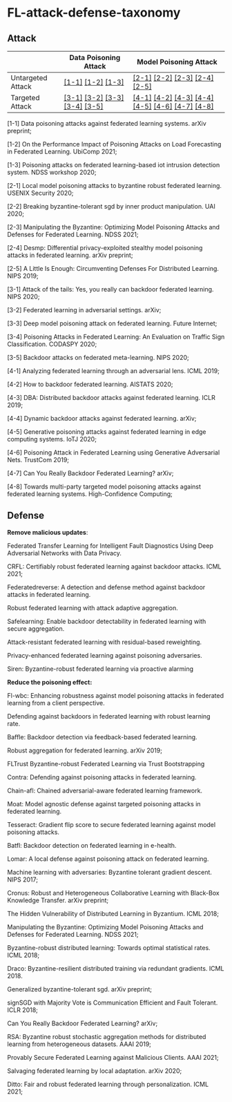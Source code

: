 # FL-attack-defense-taxonomy

## Attack

|                   | Data Poisoning Attack                                        | Model Poisoning Attack                                       |
| ----------------- | ------------------------------------------------------------ | ------------------------------------------------------------ |
| Untargeted Attack | [[1-1]](#1-1) [[1-2]](#1-2) [[1-3]](#1-3)                    | [[2-1]](#2-1) [[2-2]](#2-2) [[2-3]](#2-3) [[2-4]](#2-4) [[2-5]](#2-5) |
| Targeted Attack   | [[3-1]](#3-1) [[3-2]](#3-2) [[3-3]](#3-3) [[3-4]](#3-4) [[3-5]](#3-5) | [[4-1]](#4-1) [[4-2]](#4-2) [[4-3]](#4-3) [[4-4]](#4-4) [[4-5]](#4-5) [[4-6]](#4-6) [[4-7]](#4-7) [[4-8]](#4-8) |

<a id="1-1">[1-1] Data poisoning attacks against federated learning systems. arXiv preprint; </a>

<a id="1-2">[1-2] On the Performance Impact of Poisoning Attacks on Load Forecasting in Federated Learning. UbiComp 2021; </a>

<a id="1-3">[1-3] Poisoning attacks on federated learning-based iot intrusion detection system. NDSS workshop 2020; </a>



<a id="2-1">[2-1] Local model poisoning attacks to byzantine robust federated learning. USENIX Security 2020; </a>

<a id="2-2">[2-2]  Breaking byzantine-tolerant sgd by inner product manipulation. UAI 2020; </a>

<a id="2-3">[2-3] Manipulating the Byzantine: Optimizing Model Poisoning Attacks and Defenses for Federated Learning. NDSS 2021; </a>

<a id="2-4">[2-4] Desmp: Differential privacy-exploited stealthy model poisoning attacks in federated learning. arXiv preprint;</a>

<a id="2-5">[2-5] A Little Is Enough: Circumventing Defenses For Distributed Learning. NIPS 2019;</a>



<a id="3-1">[3-1] Attack of the tails: Yes, you really can backdoor federated learning. NIPS 2020; </a>

<a id="3-2">[3-2] Federated learning in adversarial settings. arXiv; </a>

<a id="3-3">[3-3] Deep model poisoning attack on federated learning. Future Internet; </a>

<a id="3-4">[3-4] Poisoning Attacks in Federated Learning: An Evaluation on Traffic Sign Classification. CODASPY 2020; </a>

<a id="3-5">[3-5] Backdoor attacks on federated meta-learning. NIPS 2020; </a>



<a id="4-1">[4-1] Analyzing federated learning through an adversarial lens. ICML 2019; </a>

<a id="4-2">[4-2] How to backdoor federated learning. AISTATS 2020; </a>

<a id="4-3">[4-3] DBA: Distributed backdoor attacks against federated learning. ICLR 2019; </a>

<a id="4-4">[4-4] Dynamic backdoor attacks against federated learning. arXiv; </a>

<a id="4-5">[4-5] Generative poisoning attacks against federated learning in edge computing systems. IoTJ 2020; </a>

<a id="4-6">[4-6] Poisoning Attack in Federated Learning using Generative Adversarial Nets. TrustCom 2019; </a>

<a id="4-7">[4-7]  Can You Really Backdoor Federated Learning? arXiv;</a>

<a id="4-8">[4-8] Towards multi-party targeted model poisoning attacks against federated learning systems. High-Confidence Computing; </a>



## Defense

**Remove malicious updates**:

Federated Transfer Learning for Intelligent Fault Diagnostics Using Deep Adversarial Networks with Data Privacy. 

CRFL: Certifiably robust federated learning against backdoor attacks. ICML 2021;

Federatedreverse: A detection and defense method against backdoor attacks in federated learning.

Robust federated learning with attack adaptive aggregation. 

Safelearning: Enable backdoor detectability in federated learning with secure aggregation.

Attack-resistant federated learning with residual-based reweighting. 

Privacy-enhanced federated learning against poisoning adversaries.

Siren: Byzantine-robust federated learning via proactive alarming



**Reduce the poisoning effect:**

Fl-wbc: Enhancing robustness against model poisoning attacks in federated learning from a client perspective.

Defending against backdoors in federated learning with robust learning rate. 

Baffle: Backdoor detection via feedback-based federated learning.

Robust aggregation for federated learning. arXiv 2019;

FLTrust Byzantine-robust Federated Learning via Trust Bootstrapping

Contra: Defending against poisoning attacks in federated learning.

Chain-afl: Chained adversarial-aware federated learning framework.

Moat: Model agnostic defense against targeted poisoning attacks in federated learning.

Tesseract: Gradient flip score to secure federated learning against model poisoning attacks. 

Batfl: Backdoor detection on federated learning in e-health.

Lomar: A local defense against poisoning attack on federated learning.



Machine learning with adversaries: Byzantine tolerant gradient descent. NIPS 2017;

Cronus: Robust and Heterogeneous Collaborative Learning with Black-Box Knowledge Transfer. arXiv preprint;

The Hidden Vulnerability of Distributed Learning in Byzantium. ICML 2018; 

Manipulating the Byzantine: Optimizing Model Poisoning Attacks and Defenses for Federated Learning. NDSS 2021;

Byzantine-robust distributed learning: Towards optimal statistical rates. ICML 2018;

Draco: Byzantine-resilient distributed training via redundant gradients. ICML 2018.

Generalized byzantine-tolerant sgd. arXiv preprint;

signSGD with Majority Vote is Communication Efficient and Fault Tolerant. ICLR 2018;

Can You Really Backdoor Federated Learning? arXiv;

RSA: Byzantine robust stochastic aggregation methods for distributed learning from heterogeneous datasets. AAAI 2019;

Provably Secure Federated Learning against Malicious Clients. AAAI 2021;

Salvaging federated learning by local adaptation. arXiv 2020;

Ditto: Fair and robust federated learning through personalization. ICML 2021;




